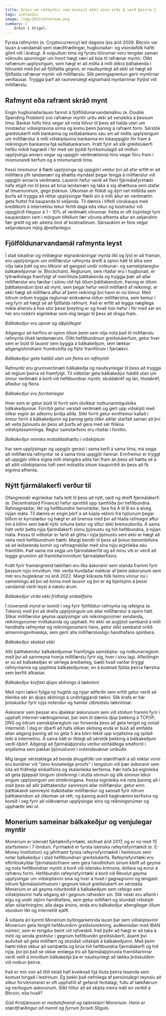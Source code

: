 ```yaml
---
title: Grein um rafmyntir sem minnist ekki einu orði á verð þeirra 🤔
tags: icelandic
image: /img/2022/ethereum.png
summary: |
    Grein í Stigul.
---
```


Fyrsta rafmyntin (e. Cryptocurrency) leit dagsins ljós árið 2009. Bitcoin var lausn á vandamáli sem stærðfræðingar, hugbúnaðar- og vísindafólk hafði glímt við í áratugi.  Á svipuðum tíma og fyrstu tölvurnar voru tengdar saman vöknuðu spurningar um hvort hægt væri að búa til rafrænar myntir. Ólíkt rafrænum upplýsingum, sem hægt er að miðla á milli ólíkra þáttakenda í tölvuneti með því að fjölfalda gögnin, er nauðsynlegt að _ekki_ sé hægt að fjölfalda rafrænar myntir við millifærslu. Slík peningaprentun gerir myntirnar verðlausar. Tryggja þarf að raunverulegt eignarhald myntarinnar flytjist við millifærslu.

## Rafmynt eða rafrænt skráð mynt

Engin hugbúnaðarlausn fannst á fjölföldunarvandamálinu (e. Double Spending Problem) svo rafrænar myntir urðu ekki að veruleika á þessum tíma. Bankar hófu hins vegar að nota tölvur til þess að halda utan um innstæður viðskiptavina sinna og komu þeim þannig á rafrænt form. Sérstök greiðslukerfi milli bankanna og seðlabankans sáu um að miðla upplýsingum um millifærslur á milli viðskiptavina bankanna en lokauppgjör fór fram á reikningum bankanna hjá seðlabankanum. Þrátt fyrir að slík greiðslukerfi hefðu mikið hagræði í för með sér þýddi fyrirkomulagið að miðlun upplýsinga annars vegar og uppgjör verðmætanna hins vegar fóru fram í mismunandi kerfum og á mismunandi tíma. 

Þessi mismunur á flæði upplýsinga og uppgjöri veldur því að afar erfitt er að millifæra yfir landamæri og áhætta myndast þegar tengja á millfærslur við uppgjör annarra verðmæta. Lausnin hefur verið að fleiri fjármálafyrirtæki hafa stigið inn til þess að brúa landamæri og taka á sig áhættuna sem stafar af tímamuninum, gegn þóknun. Útkoman er flókið og dýrt net milliliða sem þurfa að tryggja að réttar upplýsingar flæði sín á milli áður en verðmætin geta fluttst frá kaupanda til seljanda. Til dæmis í tilfelli vörukaupa með kreditkorti á internetinu tekur ferlið daga eða vikur og kostnaður við uppgjörið hleypur á 1 - 10% af verðmæti vörunnar. Þetta er oft ósýnilegt fyrir kaupandann sem í mörgum tilfellum fær vöruna afhenta áður en seljandinn fær greitt og sér aðeins brot af kostnaðinum. Sársaukinn er hins vegar seljandanum mjög áþreifanlegur.

## Fjölföldunarvandamál rafmynta leyst

Í stað lokaðrar og miðlægrar eignaskráningar mynta líkt og lýst er að framan, eru upplýsingum um millifærslur rafmynta dreift á opinn hátt til allra sem vilja taka þátt og eru tilbúnir að gangast undir notkunar- og samskiptareglur bálkakeðjunnar (e. Blockchain). Reglunum, sem ritaðar eru í hugbúnað, er lýðræðislega framfylgt af meirihluta þátttakenda og tryggja þær að allar millifærslur eru færðar í _sömu röð_ hjá öllum þátttakendum. Þannig er öllum þátttakendum ljóst að mynt, sem þegar hefur verið millifærð af reikningi, er ekki hægt að millifæra aftur af þeim reikningi því hann er nú tómur. Með öðrum orðum tryggja reglurnar einkvæma röðun millifærslna, sem kemur í veg fyrir að hægt sé að fjölfalda rafmynt. Það er erfitt að leggja nægilega mikla áherslu á hve stór þessi breyting er og hvað hún hefur í för með sér en hér eru nokkrir eiginleikar sem mig langar til þess að draga fram.

_Bálkakeðjur eru opnar og alþjóðlegar_

Aðgangur að kerfinu er opinn öllum þeim sem vilja nota það til millifærslu rafmynta óháð landamærum. Ólíkt hefðbundnum greiðslukerfum, getur hver sem er búið til lausnir sem byggja á bálkakeðjum, sem lækkar aðgengishindranir frumkvöðla og flýtir framförum í fjártækni.

_Bálkakeðjur geta haldið utan um fleira en rafmyntir_

Rafmyntir eru grunnverðmæti bálkakeðja og nauðsynlegar til þess að tryggja að reglum þeirra sé framfylgt. Til viðbótar geta bálkakeðjur haldið utan um önnur verðmæti á borð við hefðbundnar myntir, skuldabréf og lán, hlutabréf, afleiður og fleira.

_Bálkakeðjur eru forritanlegar_

Hver sem er getur búið til forrit sem útvíkkar notkunarmöguleika bálkakeðjunnar. Forritið getur varslað verðmæti og gert upp viðskipti með ólíkar eignir án aðkomu þriðja aðila. Slíkt forrit getur ennfremur kallað í önnur forrit á bálkakeðjunni og þannig geta ólíkir aðilar starfað saman að því að veita þjónustu án þess að þurfa að gera með sér flókna viðskiptasamninga. Reglur samstarfsins eru ritaðar í forritin.

_Bálkakeðjur minnka mótaðilaáhættu í viðskiptum_

Þar sem upplýsingar og uppgjör gerast í sama kerfi á sama tíma, má segja að millifærsla rafmyntar sé á sama tíma uppgjör hennar. Ennfremur er tryggt að uppgjör ólíkra eigna milli ótengdra aðila fari fram án þess að hætta sé á að aðili viðskiptanna hafi sent mótaðila sínum kaupvirðið án þess að fá eignina afhenta.


## Nýtt fjármálakerfi verður til

Ofangreindir eiginleikar hafa leitt til þess að nýtt, opið og dreift fjármálakerfi (e. Decentralized Finance) hefur sprottið upp samhliða því hefðbundna. Rafmagnsbílar, líkt og hefðbundnir bensínbílar, fara frá A til B en á alveg nýjan máta. Til dæmis er engin þörf á að kúpla vélinni frá hjólunum þegar bíllinn er kyrrstæður og hægt er að bremsa með því að hlaða rafmagni aftur inn á bílinn sem bæði nýtir orkuna betur og slítur ekki bremsuborða. Á sama hátt veitir þetta nýja fjármálakerfi sömu þjónustu og hið hefðbundna, á nýjan máta. Þessu til viðbótar er farið að glitta í nýja þjónustu sem ekki er hægt að veita með hefðbundnum hætti. Margt bendir til þess að þróun bensínbílsins sé að leiðarenda komin og rafmagnsbílar með sína nýju eiginleika séu framtíðin. Það sama má segja um fjármálakerfið og að mínu viti er verið að leggja grunninn að framtíðarinnviðum fjármálakerfisins. 

Þrátt fyrir framangreind tækifæri eru líka áskoranir sem standa frammi fyrir þessum nýju innviðum. Hér verða tíundaðar nokkrar af þeim áskorunum sem mér eru hugleiknar nú árið 2022. Margt klárasta fólk heims vinnur nú í sameiningu að því að koma með lausnir og því er ég bjartsýnn á þessi vandamál verði leyst á næstu árum.

_Bálkakeðjur virða ekki friðhelgi einkalífsins_

Í núverandi mynd er komið í veg fyrir fjölföldun rafmynta og rafeigna (e. Tokens) með því að dreifa upplýsingum um allar millifærslur á opinn hátt. Slíkar millifærslur geyma upplýsingar um reikningsnúmer sendanda, reikningsnúmer móttakanda og upphæð. Þó ekki sé augljóst samband á milli handhafa rafmyntar og reikningsnúmers hans, getur slíkt samband orðið almenningsvitneskja, sem gerir alla millifærslusögu handhafans opinbera.

_Bálkakeðjur skalast ekki_

Allir þátttakendur bálkakeðjunnar framfylgja samskipta- og notkunarreglum með því að sannreyna hverja millifærslu fyrir sig, hver í sínu lagi. Afleiðingin er sú að bálkakeðjan er sérlega áreiðanleg, bæði hvað varðar öryggi rafmyntanna og uppitíma bálkakeðjunnar, en á kostnað fjölda þeirra færslna sem kerfið afkastar.

_Bálkakeðjur krefast djúps skilnings á tækninni_

Með nýrri tækni fylgja ný hugtök og nýjar aðferðir sem erfitt getur verið að tileinka sér án djúps skilnings á undirliggjandi tækni. Slík krafa er hár þröskuldur fyrir nýja notendur og hamlar útbreiðslu tækninnar.

Áskoranir sem þessar eru áþekkar áskorunum sem við stóðum frammi fyrir í upphafi internet-væðingarinnar, þar sem til dæmis djúp þekking á TCP/IP, DNS og öðrum samskiptareglum var forsenda þess að geta tengst og notað internetið. Í dag er óþarfi að hafa slíkan skilning enda er búið að einfalda allan aðgang þannig að nú geta 5 ára börn tekið upp snjallsíma og spilað leiki á internetinu. Á sama hátt er líklegt að sérstök þekking á bálkakeðjum verði óþörf. Aðgengi að fjármálaþjónstu verður einfaldlega smáforrit í snjallsíma sem pakkar þjónustunni í notendavænar umbúðir.

Mig langar sérstaklega að benda áhugafólki um stærðfræði á að miklar vonir eru bundnar við “zero-knowledge proofs” í tengslum við þær áskoranir sem lúta að friðhelgi einkalífsins og skalanleika kerfanna. Þær hafa þá eiginleika að geta þjappað löngum útreikningi í stutta sönnun og slík sönnun lekur engum upplýsingum um útreikningana. Þessa eiginleika má nýta þannig að í stað þess að allir þátttakendur sannreyni allar millifærslur, getur einn þátttakandi sannreynt dulkóðaðar millifærslur og sannað fyrir öðrum þátttakendum að útkoman sé rétt, og þannig aukið hagkvæmni kerfisins og komið í veg fyrir að viðkvæmar upplýsingar eins og reikningsnúmer og upphæðir leki út.

## Monerium sameinar bálkakeðjur og venjulegar myntir

Monerium er íslenskt fjártæknifyrirtæki, stofnað árið 2017, og er nú með 15 starfsmenn í 7 löndum. Fyrirtækið er fyrsta íslenska rafeyrisfyrirtækið (e. E-Money Institution) og jafnframt fyrsta rafeyrisfyrirtækið í heiminum sem notar bálkakeðjur í stað hefðbundnari greiðslukerfa. Rafeyrisfyrirtæki eru eftirlitsskyldar fjármálastofnanir sem gera handhöfum sínum kleift að geyma og nota hefðbundnar myntir á borð við íslensku krónuna, dollara og evrur á rafrænu formi. Hefðbundin rafeyrisfyrirtæki á borð við Revolut geyma upplýsingar um viðskiptavini sína og hver á hvað í gagnagrunni og tengjast öðrum fjármálastofnunum í gegnum lokuð greiðslukerfi en sérstaða Monerium er að geyma niðurbrotið á bálkakeðjum sem rafeign sem viðskiptavinir hafa aðgang að í gegnum rafveskin sín. Slík veski eru alfarið í eigu og undir stjórn handhafans, sem getur millifært og stundað viðskipti allan sólarhringinn, alla daga ársins, enda eru bálkakeðjur aðengilegar öllum stundum líkt og internetið sjálft. 

Á síðasta ári kynnti Monerium byltingarkennda lausn þar sem viðskiptavinir Monerium geta fengið hefðbundinn greiðslureikning, auðkenndan með IBAN númeri, sem er tengdur beint við rafveskið. Það þýðir að hægt er að taka á móti og senda greiðslur í gegnum hefðbundin greiðslukerfi, ásamt því auðvitað að geta millifært og stundað viðskipti á bálkakeðjunni. Með þeim hætti tókst okkur að samþætta og brúa hið hefðbundna fjármálakerfi og hið nýja, því þó það sé okkar einlæga trú að fjármálaþjónusta framtíðarinnar verði veitt á innviðum bálkakeðja þá er nauðsynlegt að lækka þröskuldinn við notkun þeirra.

Það er mín von að lítill neisti hafi kveiknað hjá hluta þeirra lesenda sem komust hingað í lestrinum. Ég þekki það nefnilega af persónulegri reynslu að slíkur forvitnisneisti er oft upphafið af gefandi ferðalagi, fullu af tækifærum og verðugum áskorunum. Slíkt hlítur að að skipta meira máli en verðið á Bitcoin, eða hvað? 


_Gísli Kristjánsson er meðstofnandi og tæknistjóri Monerium. Hann er stærðfræðingur að mennt og fyrrum forseti Stiguls._

